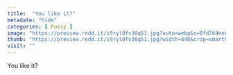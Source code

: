 ```yaml
---
title:  "You like it?"
metadate: "hide"
categories: [ Pussy ]
image: "https://preview.redd.it/i9ryl0fv38q51.jpg?auto=webp&s=8fd764eeeb97c82a489518ac05ef69e7636b2d32"
thumb: "https://preview.redd.it/i9ryl0fv38q51.jpg?width=640&crop=smart&auto=webp&s=a400401291b24837902a53f96baeb5ba8bc8081a"
visit: ""
---
```

You like it?

